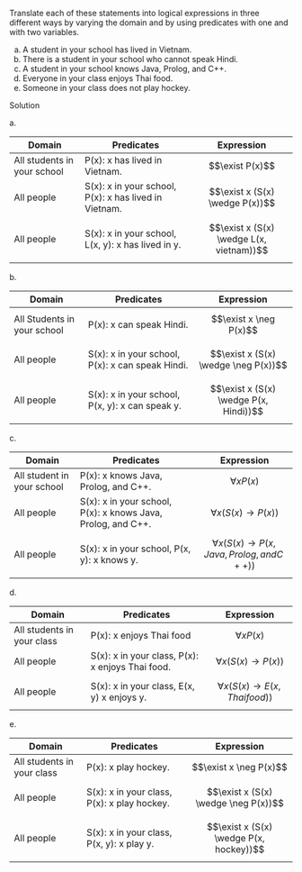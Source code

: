 Translate each of these statements into logical expressions in three different ways by varying the domain and by using predicates with one and with two variables.

1. A student in your school has lived in Vietnam.
1. There is a student in your school who cannot speak Hindi.
1. A student in your school knows Java, Prolog, and C++.
1. Everyone in your class enjoys Thai food.
1. Someone in your class does not play hockey.

Solution

a. 

|Domain|Predicates|Expression|
|--|--|--|
|All students in your school|P(x): x has lived in Vietnam.|$$\exist P(x)$$|
|All people|S(x): x in your school, P(x): x has lived in Vietnam.|$$\exist x (S(x) \wedge P(x))$$|
|All people|S(x): x in your school, L(x, y): x has lived in y.|$$\exist x (S(x) \wedge L(x, vietnam))$$|

b. 

|Domain|Predicates|Expression|
|--|--|--|
|All Students in your school|P(x): x can speak Hindi.|$$\exist x \neg P(x)$$|
|All people|S(x): x in your school, P(x): x can speak Hindi.|$$\exist x (S(x) \wedge \neg P(x))$$|
|All people|S(x): x in your school, P(x, y): x can speak y.|$$\exist x (S(x) \wedge P(x, Hindi))$$

c. 

|Domain|Predicates|Expression|
|--|--|--|
|All student in your school|P(x): x knows Java, Prolog, and C++.|$$\forall x P(x)$$|
|All people|S(x): x in your school, P(x): x knows Java, Prolog, and C++.|$$\forall x (S(x) \rightarrow P(x))$$|
|All people|S(x): x in your school, P(x, y): x knows y.|$$\forall x (S(x) \rightarrow P(x, Java, Prolog, and C++))$$|

d. 

|Domain|Predicates|Expression|
|--|--|--|
|All students in your class|P(x): x enjoys Thai food|$$\forall x P(x)$$|
|All people|S(x): x in your class, P(x): x enjoys Thai food.|$$\forall x (S(x) \rightarrow P(x))$$|
|All people|S(x): x in your class, E(x, y) x enjoys y.|$$\forall x (S(x) \rightarrow E(x, Thai food))$$|

e. 

|Domain|Predicates|Expression|
|--|--|--|
|All students in your class|P(x): x play hockey.|$$\exist x \neg P(x)$$|
|All people|S(x): x in your class, P(x): x play hockey.|$$\exist x (S(x) \wedge \neg P(x))$$|
|All people|S(x): x in your class, P(x, y): x play y.|$$\exist x (S(x) \wedge P(x, hockey))$$|

<style type="text/css">
    ol { list-style-type: lower-alpha; }
</style>